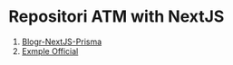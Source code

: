 # Repositori ATM with NextJS

1. [Blogr-NextJS-Prisma](http://go.topidesta.my.id/nextjs-1)
2. [Exmple Official](https://github.com/prisma/prisma-examples/tree/latest/typescript/rest-nextjs-api-routes-auth)